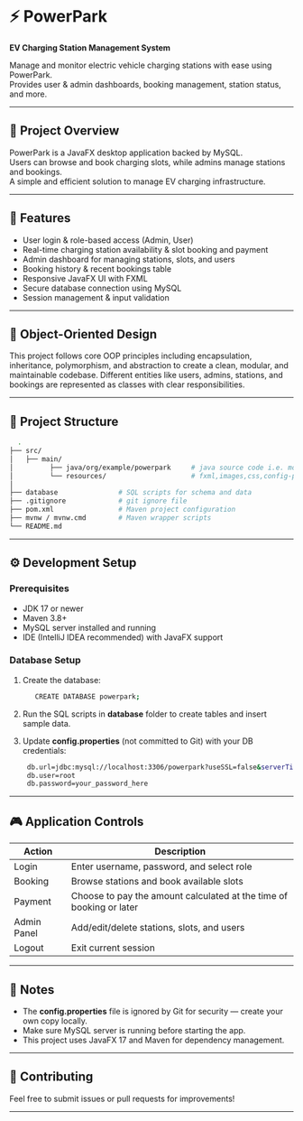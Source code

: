 # ⚡ PowerPark  
**EV Charging Station Management System**

Manage and monitor electric vehicle charging stations with ease using PowerPark.  
Provides user & admin dashboards, booking management, station status, and more.

---

## 📜 Project Overview  
PowerPark is a JavaFX desktop application backed by MySQL.  
Users can browse and book charging slots, while admins manage stations and bookings.  
A simple and efficient solution to manage EV charging infrastructure.

---

## 🎯 Features  
- User login & role-based access (Admin, User)  
- Real-time charging station availability & slot booking and payment 
- Admin dashboard for managing stations, slots, and users  
- Booking history & recent bookings table  
- Responsive JavaFX UI with FXML  
- Secure database connection using MySQL  
- Session management & input validation

---

## 🧱 Object-Oriented Design

This project follows core OOP principles including encapsulation, inheritance, polymorphism, and abstraction to create a clean, modular, and maintainable codebase. Different entities like users, admins, stations, and bookings are represented as classes with clear responsibilities.

---

## 📂 Project Structure  
```bash
  .
├── src/
│   ├── main/           
│         ├── java/org/example/powerpark     # java source code i.e. model, business logic etc.
│         └── resources/                     # fxml,images,css,config-properties
│
├── database               # SQL scripts for schema and data
├── .gitignore             # git ignore file
├── pom.xml                # Maven project configuration
├── mvnw / mvnw.cmd        # Maven wrapper scripts
└── README.md
```
---

## ⚙️ Development Setup

### Prerequisites  
- JDK 17 or newer  
- Maven 3.8+  
- MySQL server installed and running  
- IDE (IntelliJ IDEA recommended) with JavaFX support  

### Database Setup  
1. Create the database:
     ```bash 
        CREATE DATABASE powerpark;
      ```
2. Run the SQL scripts in **database** folder to create tables and insert sample data.

3. Update **config.properties** (not committed to Git) with your DB credentials:
     ```bash
      db.url=jdbc:mysql://localhost:3306/powerpark?useSSL=false&serverTimezone=UTC
      db.user=root
      db.password=your_password_here
      ```

--- 

## 🎮 Application Controls

| Action                | Description                                |
|-----------------------|--------------------------------------------|
| Login                 | Enter username, password, and select role |
| Booking               | Browse stations and book available slots  |
| Payment               | Choose to pay the amount calculated at the time of booking or later |
| Admin Panel           | Add/edit/delete stations, slots, and users|
| Logout                | Exit current session                       |

---

## 📢 Notes  
- The **config.properties** file is ignored by Git for security — create your own copy locally.  
- Make sure MySQL server is running before starting the app.  
- This project uses JavaFX 17 and Maven for dependency management.

---

## 🤝 Contributing  
Feel free to submit issues or pull requests for improvements!

---
